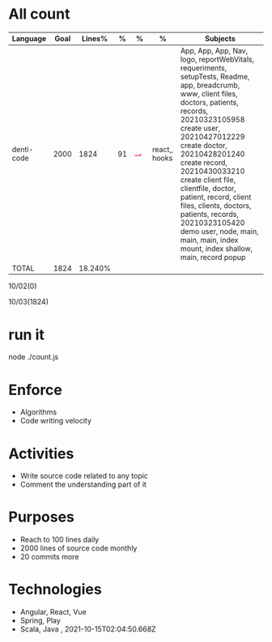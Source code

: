 # All count
|Language|Goal|Lines%|%|%|%|Subjects|
|----------|-------|-------|--------|--------|--------|--------|
|denti-code|2000|1824|91|![denti-code](https://raw.githubusercontent.com/kapit4n/l-10000-dev/master/denti-code.png)|react,, hooks|App, App, App, Nav, logo, reportWebVitals, requeriments, setupTests, Readme, app, breadcrumb, www, client files, doctors, patients, records, 20210323105958 create user, 20210427012229 create doctor, 20210428201240 create record, 20210430033210 create client file, clientfile, doctor, patient, record, client files, clients, doctors, patients, records, 20210323105420 demo user, node, main, main, main, index mount, index shallow, main, record popup|
|TOTAL|1824|18.240%|
10/02(0)

10/03(1824)


  # run it
  node ./count.js
      
# Enforce
  * Algorithms
  * Code writing velocity
  
  # Activities
  * Write source code related to any topic
  * Comment the understanding part of it
      
  # Purposes
  * Reach to 100 lines daily
  * 2000 lines of source code monthly
  * 20 commits more
  
  # Technologies
  * Angular, React, Vue
  * Spring, Play
  * Scala, Java
  , 2021-10-15T02:04:50.668Z

